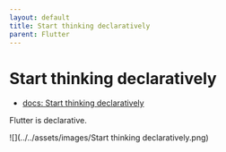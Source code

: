 ```yaml
---
layout: default
title: Start thinking declaratively
parent: Flutter
---
```


# Start thinking declaratively

- [docs: Start thinking declaratively](https://docs.flutter.dev/development/data-and-backend/state-mgmt/declarative)

Flutter is declarative.

![](../../assets/images/Start thinking declaratively.png)


